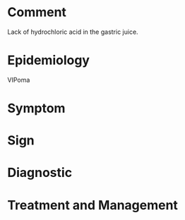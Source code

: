 # Comment

Lack of hydrochloric acid in the gastric juice.

# Epidemiology

VIPoma

# Symptom

# Sign

# Diagnostic

# Treatment and Management
